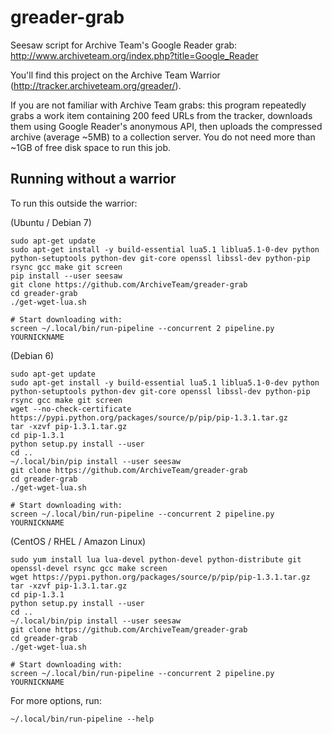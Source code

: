 greader-grab
============

Seesaw script for Archive Team's Google Reader grab: http://www.archiveteam.org/index.php?title=Google_Reader

You'll find this project on the Archive Team Warrior (http://tracker.archiveteam.org/greader/).

If you are not familiar with Archive Team grabs: this program repeatedly grabs a work item
containing 200 feed URLs from the tracker, downloads them using Google Reader's
anonymous API, then uploads the compressed archive (average ~5MB) to a collection
server.  You do not need more than ~1GB of free disk space to run this job.


Running without a warrior
-------------------------

To run this outside the warrior:

(Ubuntu / Debian 7)

    sudo apt-get update
    sudo apt-get install -y build-essential lua5.1 liblua5.1-0-dev python python-setuptools python-dev git-core openssl libssl-dev python-pip rsync gcc make git screen
    pip install --user seesaw
    git clone https://github.com/ArchiveTeam/greader-grab
    cd greader-grab
    ./get-wget-lua.sh
    
    # Start downloading with:
    screen ~/.local/bin/run-pipeline --concurrent 2 pipeline.py YOURNICKNAME

(Debian 6)

    sudo apt-get update
    sudo apt-get install -y build-essential lua5.1 liblua5.1-0-dev python python-setuptools python-dev git-core openssl libssl-dev python-pip rsync gcc make git screen
    wget --no-check-certificate https://pypi.python.org/packages/source/p/pip/pip-1.3.1.tar.gz
    tar -xzvf pip-1.3.1.tar.gz
    cd pip-1.3.1
    python setup.py install --user
    cd ..
    ~/.local/bin/pip install --user seesaw
    git clone https://github.com/ArchiveTeam/greader-grab
    cd greader-grab
    ./get-wget-lua.sh

    # Start downloading with:
    screen ~/.local/bin/run-pipeline --concurrent 2 pipeline.py YOURNICKNAME

(CentOS / RHEL / Amazon Linux)

    sudo yum install lua lua-devel python-devel python-distribute git openssl-devel rsync gcc make screen
    wget https://pypi.python.org/packages/source/p/pip/pip-1.3.1.tar.gz
    tar -xzvf pip-1.3.1.tar.gz
    cd pip-1.3.1
    python setup.py install --user
    cd ..
    ~/.local/bin/pip install --user seesaw
    git clone https://github.com/ArchiveTeam/greader-grab
    cd greader-grab
    ./get-wget-lua.sh

    # Start downloading with:
    screen ~/.local/bin/run-pipeline --concurrent 2 pipeline.py YOURNICKNAME

For more options, run:

    ~/.local/bin/run-pipeline --help

